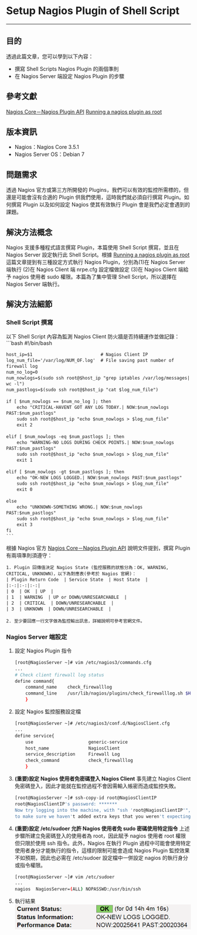 # Setup Nagios Plugin of Shell Script
---

## 目的
透過此篇文章，您可以學到以下內容：
* 撰寫 Shell Scripts Nagios Plugin 的兩個準則
* 在 Nagios Server 端設定 Nagios Plugin 的步驟

## 參考文獻
[Nagios Core－Nagios Plugin API](https://assets.nagios.com/downloads/nagioscore/docs/nagioscore/3/en/pluginapi.html)
[Running a nagios plugin as root](http://your-linux-how-tos.blogspot.tw/2012/11/running-nagios-plugin-as-root.html)

## 版本資訊
* Nagios：Nagios Core 3.5.1
* Nagios Server OS：Debian 7

## 問題需求
透過 Nagios 官方或第三方所開發的 Plugins，我們可以有效的監控所需標的，但還是可能會沒有合適的 Plugin 供我們使用，這時我們就必須自行撰寫 Plugin。如何撰寫 Plugin 以及如何設定 Nagios 使其有效執行 Plugin 會是我們必定會遇到的課題。

## 解決方法概念
Nagios 支援多種程式語言撰寫 Plugin，本篇使用 Shell Script 撰寫，並且在 Nagios Server 設定執行此 Shell Script。根據 [Running a nagios plugin as root](http://your-linux-how-tos.blogspot.tw/2012/11/running-nagios-plugin-as-root.html) 這篇文章提到有三種設定方式執行 Nagios Plugin，分別為(1)在 Nagios Server 端執行 (2)在 Nagios Client 端 nrpe.cfg 設定檔做設定 (3)在 Nagios Client 端給予 nagios 使用者 sudo 權限。本篇為了集中管理 Shell Script，所以選擇在 Nagios Server 端執行。

## 解決方法細節

### Shell Script 撰寫
以下 Shell Script 內容為監測 Nagios Client 防火牆是否持續運作並做記錄：
    ```bash
    #!/bin/bash

    host_ip=$1                          # Nagios Client IP
    log_num_file='/var/log/NUM_OF.log'  # File saving past number of firewall log
    num_no_log=0
    num_nowlogs=$(sudo ssh root@$host_ip "grep iptables /var/log/messages| wc -l")
    num_pastlogs=$(sudo ssh root@$host_ip "cat $log_num_file")

    if [ $num_nowlogs == $num_no_log ]; then
        echo "CRITICAL-HAVENT GOT ANY LOG TODAY.| NOW:$num_nowlogs PAST:$num_pastlogs"
        sudo ssh root@$host_ip "echo $num_nowlogs > $log_num_file"
        exit 2

    elif [ $num_nowlogs -eq $num_pastlogs ]; then
        echo "WARNING-NO LOGS DURING CHECK POINTS.| NOW:$num_nowlogs PAST:$num_pastlogs"
        sudo ssh root@$host_ip "echo $num_nowlogs > $log_num_file"
        exit 1

    elif [ $num_nowlogs -gt $num_pastlogs ]; then
        echo "OK-NEW LOGS LOGGED.| NOW:$num_nowlogs PAST:$num_pastlogs"
        sudo ssh root@$host_ip "echo $num_nowlogs > $log_num_file"
        exit 0

    else
        echo "UNKNOWN-SOMETHING WRONG.| NOW:$num_nowlogs PAST:$num_pastlogs"
        sudo ssh root@$host_ip "echo $num_nowlogs > $log_num_file"
        exit 3
    fi
    ```
根據 Nagios 官方 [Nagios Core－Nagios Plugin API](https://assets.nagios.com/downloads/nagioscore/docs/nagioscore/3/en/pluginapi.html) 說明文件提到，撰寫 Plugin 有兩項準則須遵守：

    1. Plugin 回傳值決定 Nagios State (監控服務的狀態分為：OK, WARNING, CRITICAL, UNKNOWN)，以下為對應表(參考於 Nagios 官網)：
    | Plugin Return Code  | Service State  | Host State  |
    |:-:|:-:|:-:|
    | 0  | OK  | UP  |
    | 1  | WARNING  | UP or DOWN/UNRESEARCHABLE  |
    | 2  | CRITICAL  | DOWN/UNRESEARCHABLE  |
    | 3  | UNKNOWN  | DOWN/UNRESEARCHABLE  |
    
    2. 至少要回應一行文字做為監控輸出訊息，詳細說明可參考官網文件。
    
### Nagios Server 端設定
1. 設定 Nagios Plugin 指令
    ```bash
    [root@NagiosServer ~]# vim /etc/nagios3/commands.cfg
    ...
    # Check client firewall log status
    define command{
        command_name    check_firewalllog
        command_line    /usr/lib/nagios/plugins/check_firewalllog.sh $HOSTADDRESS$
        }
    ```

2. 設定 Nagios 監控服務設定檔
    ```bash
    [root@NagiosServer ~]# /etc/nagios3/conf.d/NagiosClient.cfg
    ...
    define service{
        use                     generic-service
        host_name               NagiosClient
        service_description     Firewall Log
        check_command           check_firewalllog
        }
    ```

3. **(重要)設定 Nagios 使用者免密碼登入 Nagios Client**
    事先建立 Nagios Client 免密碼登入，因此才能就在監控過程不會因需輸入帳密而造成監控失敗。
    ```bash
    [root@NagiosServer ~]# ssh-copy-id root@NagiosClientIP
    root@NagiosClientIP's password: *******
    Now try logging into the machine, with "ssh 'root@NagiosClientIP'", and check in:       ~/.ssh/authorized_keys
    to make sure we haven't added extra keys that you weren't expecting.
    ```

4. **(重要)設定 /etc/sudoer 允許 Nagios 使用者免 sudo 密碼使用特定指令**
    上述步驟所建立免密碼登入的使用者為 root，因此賦予 nagios 使用者 root 權限但只限於使用 ssh 指令。此外，Nagios 在執行 Plugin 過程中可能會使用特定使用者身分才能執行的指令，這樣的限制可能會造成 Nagios Plugin 監控效果不如預期，因此也必需在 /etc/sudoer 設定檔中一併設定 nagios 的執行身分或指令權限。
    ```bash
    [root@NagiosServer ~]# vim /etc/sudoer
    ...
    nagios  NagiosServer=(ALL) NOPASSWD:/usr/bin/ssh
    ```
5. 執行結果
    ![Nagios_Plugin_Show](./Picture_Nagios/Nagios_Plugin_Show.png)
